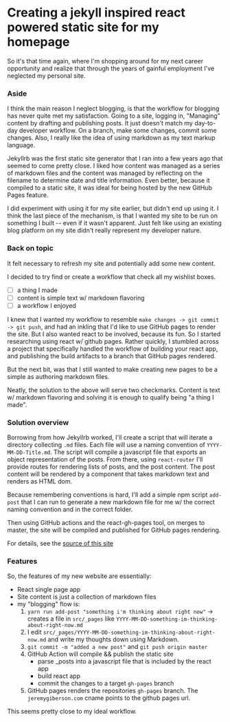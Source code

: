 # Creating a jekyll inspired react powered static site for my homepage
So it's that time again, where I'm shopping around for my next career opportunity and realize that through the years of gainful employment I've neglected my personal site.

### Aside
I think the main reason I neglect blogging, is that the workflow for blogging has never quite met my satisfaction. Going to a site, logging in, "Managing" content by drafting and publishing posts. 
It just doesn't match my day-to-day developer workflow. On a branch, make some changes, commit some changes. Also, I really like the idea of
using markdown as my text markup language. 

Jekyllrb was the first static site generator that I ran into a few years ago that seemed to come pretty close. I liked how content was managed as a series of markdown files and the content
was managed by reflecting on the filename to determine date and title information. Even better, because it compiled to a static site, it was ideal for being hosted by the new GitHub Pages feature.

I did experiment with using it for my site earlier, but didn't end up using it. I think the last piece of the mechanism, is that I wanted my site to be run on something I built -- even if it wasn't apparent.
Just felt like using an existing blog platform on my site didn't really represent my developer nature.

### Back on topic
It felt necessary to refresh my site and potentially add some new content. 

I decided to try find or create a workflow that check all my wishlist boxes.
- [ ] a thing I made
- [ ] content is simple text w/ markdown flavoring
- [ ] a workflow I enjoyed

I knew that I wanted my workflow to resemble `make changes -> git commit -> git push`, and had an inkling that I'd like to use GitHub pages to render the site.
But I also wanted react to be involved, because its fun. So I started researching using react w/ github pages.
Rather quickly, I stumbled across a project that specifically handled the workflow of building your react app, and publishing the build artifacts to a branch that GitHub pages rendered.

But the next bit, was that I still wanted to make creating new pages to be a simple as authoring markdown files.

Neatly, the solution to the above will serve two checkmarks. Content is text w/ markdown flavoring and solving it is enough to qualify being "a thing I made".

### Solution overview
Borrowing from how Jekyllrb worked, I'll create a script that will iterate a directory collecting `.md` files. Each file will use a naming convention of
`YYYY-MM-DD-Title.md`. The script will compile a javascript file that exports an object representation of the posts. From there, using `react-router` I'll provide routes for rendering lists of posts, and the post content. 
The post content will be rendered by a component that takes markdown text and renders as HTML dom. 

Because remembering conventions is hard, I'll add a simple npm script `add-post` that I can run to generate a new markdown file for me w/ the correct naming convention and in the correct folder.

Then using GitHub actions and the react-gh-pages tool, on merges to master, the site will be compiled and published for GitHub pages rendering.

For details, see the [source of this site]()

### Features 
So, the features of my new website are essentially:

* React single page app
* Site content is just a collection of markdown files
* my "blogging" flow is:
    1. `yarn run add-post "something i'm thinking about right now"` -> creates a file in `src/_pages` like `YYYY-MM-DD-something-im-thinking-about-right-now.md`
    2. I edit `src/_pages/YYYY-MM-DD-something-im-thinking-about-right-now.md` and write my thoughts down using Markdown.
    3. `git commit -m "added a new post"` and `git push origin master`
    4. GitHub Action will compile && publish the static site
        * parse _posts into a javascript file that is included by the react app
        * build react app
        * commit the changes to a target `gh-pages` branch
    5. GitHub pages renders the repositories `gh-pages` branch. The `jeremygiberson.com` cname points to the github pages url.

This seems pretty close to my ideal workflow. 